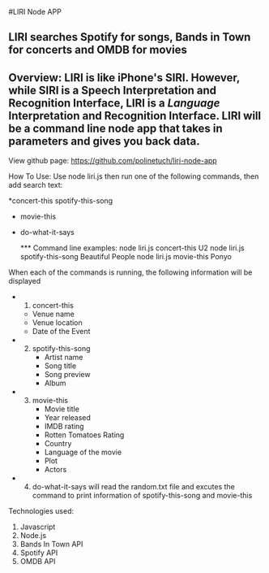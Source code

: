 #LIRI Node APP

## LIRI searches Spotify for songs, Bands in Town for concerts and OMDB for movies

## Overview: LIRI is like iPhone's SIRI. However, while SIRI is a Speech Interpretation and Recognition Interface, LIRI is a _Language_ Interpretation and Recognition Interface. LIRI will be a command line node app that takes in parameters and gives you back data.

View github page: https://github.com/polinetuch/liri-node-app

How To Use:
Use node liri.js then run one of the following commands, then add search text:

\*concert-this
spotify-this-song

- movie-this
- do-what-it-says

  \*\*\* Command line examples:
  node liri.js concert-this U2
  node liri.js spotify-this-song Beautiful People
  node liri.js movie-this Ponyo

When each of the commands is running, the following information will be displayed

- 1.  concert-this

  - Venue name
  - Venue location
  - Date of the Event

- 2. spotify-this-song
     - Artist name
     - Song title
     - Song preview
     - Album

- 3. movie-this
     - Movie title
     - Year released
     - IMDB rating
     - Rotten Tomatoes Rating
     - Country
     - Language of the movie
     - Plot
     - Actors
- 4. do-what-it-says
     will read the random.txt file and excutes the command to print information of spotify-this-song and movie-this

Technologies used:

1. Javascript
2. Node.js
3. Bands In Town API
4. Spotify API
5. OMDB API
